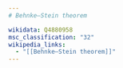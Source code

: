 ```yaml
---
# Behnke–Stein theorem

wikidata: Q4880958
msc_classification: "32"
wikipedia_links:
  - "[[Behnke–Stein theorem]]"
---
```

